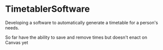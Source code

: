 # TimetablerSoftware
Developing a software to automatically generate a timetable for a person's needs.

So far have the ability to save and remove times but doesn't enact on Canvas yet
